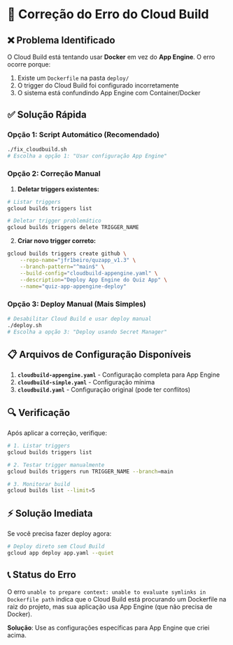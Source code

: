 # 🔧 Correção do Erro do Cloud Build

## ❌ Problema Identificado

O Cloud Build está tentando usar **Docker** em vez do **App Engine**. O erro ocorre porque:

1. Existe um `Dockerfile` na pasta `deploy/` 
2. O trigger do Cloud Build foi configurado incorretamente
3. O sistema está confundindo App Engine com Container/Docker

## ✅ Solução Rápida

### Opção 1: Script Automático (Recomendado)
```bash
./fix_cloudbuild.sh
# Escolha a opção 1: "Usar configuração App Engine"
```

### Opção 2: Correção Manual

1. **Deletar triggers existentes:**
```bash
# Listar triggers
gcloud builds triggers list

# Deletar trigger problemático
gcloud builds triggers delete TRIGGER_NAME
```

2. **Criar novo trigger correto:**
```bash
gcloud builds triggers create github \
    --repo-name="jfr1beiro/quzapp_v1.3" \
    --branch-pattern="^main$" \
    --build-config="cloudbuild-appengine.yaml" \
    --description="Deploy App Engine do Quiz App" \
    --name="quiz-app-appengine-deploy"
```

### Opção 3: Deploy Manual (Mais Simples)
```bash
# Desabilitar Cloud Build e usar deploy manual
./deploy.sh
# Escolha a opção 3: "Deploy usando Secret Manager"
```

## 📋 Arquivos de Configuração Disponíveis

1. **`cloudbuild-appengine.yaml`** - Configuração completa para App Engine
2. **`cloudbuild-simple.yaml`** - Configuração mínima 
3. **`cloudbuild.yaml`** - Configuração original (pode ter conflitos)

## 🔍 Verificação

Após aplicar a correção, verifique:

```bash
# 1. Listar triggers
gcloud builds triggers list

# 2. Testar trigger manualmente
gcloud builds triggers run TRIGGER_NAME --branch=main

# 3. Monitorar build
gcloud builds list --limit=5
```

## ⚡ Solução Imediata

Se você precisa fazer deploy agora:

```bash
# Deploy direto sem Cloud Build
gcloud app deploy app.yaml --quiet
```

## 📞 Status do Erro

O erro `unable to prepare context: unable to evaluate symlinks in Dockerfile path` indica que o Cloud Build está procurando um Dockerfile na raiz do projeto, mas sua aplicação usa App Engine (que não precisa de Docker).

**Solução**: Use as configurações específicas para App Engine que criei acima.